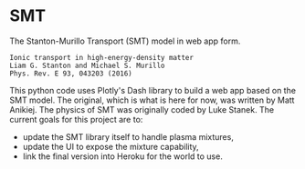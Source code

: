 # SMT
The Stanton-Murillo Transport (SMT) model in web app form.
```
Ionic transport in high-energy-density matter
Liam G. Stanton and Michael S. Murillo
Phys. Rev. E 93, 043203 (2016)
```

This python code uses Plotly's Dash library to build a web app based on the SMT model. The original, which is what is here for now, was written by Matt Anikiej. The physics of SMT was originally coded by Luke Stanek. The current goals for this project are to:

* update the SMT library itself to handle plasma mixtures,
* update the UI to expose the mixture capability,
* link the final version into Heroku for the world to use. 
